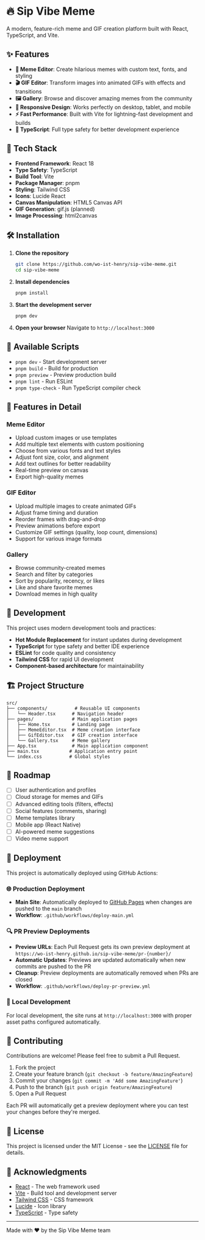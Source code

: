 # 🔥 Sip Vibe Meme

A modern, feature-rich meme and GIF creation platform built with React, TypeScript, and Vite.

## ✨ Features

- **🎨 Meme Editor**: Create hilarious memes with custom text, fonts, and styling
- **🎬 GIF Editor**: Transform images into animated GIFs with effects and transitions
- **🖼️ Gallery**: Browse and discover amazing memes from the community
- **📱 Responsive Design**: Works perfectly on desktop, tablet, and mobile
- **⚡ Fast Performance**: Built with Vite for lightning-fast development and builds
- **🎯 TypeScript**: Full type safety for better development experience

## 🚀 Tech Stack

- **Frontend Framework**: React 18
- **Type Safety**: TypeScript
- **Build Tool**: Vite
- **Package Manager**: pnpm
- **Styling**: Tailwind CSS
- **Icons**: Lucide React
- **Canvas Manipulation**: HTML5 Canvas API
- **GIF Generation**: gif.js (planned)
- **Image Processing**: html2canvas

## 🛠️ Installation

1. **Clone the repository**
   ```bash
   git clone https://github.com/wo-ist-henry/sip-vibe-meme.git
   cd sip-vibe-meme
   ```

2. **Install dependencies**
   ```bash
   pnpm install
   ```

3. **Start the development server**
   ```bash
   pnpm dev
   ```

4. **Open your browser**
   Navigate to `http://localhost:3000`

## 📝 Available Scripts

- `pnpm dev` - Start development server
- `pnpm build` - Build for production
- `pnpm preview` - Preview production build
- `pnpm lint` - Run ESLint
- `pnpm type-check` - Run TypeScript compiler check

## 🎨 Features in Detail

### Meme Editor
- Upload custom images or use templates
- Add multiple text elements with custom positioning
- Choose from various fonts and text styles
- Adjust font size, color, and alignment
- Add text outlines for better readability
- Real-time preview on canvas
- Export high-quality memes

### GIF Editor
- Upload multiple images to create animated GIFs
- Adjust frame timing and duration
- Reorder frames with drag-and-drop
- Preview animations before export
- Customize GIF settings (quality, loop count, dimensions)
- Support for various image formats

### Gallery
- Browse community-created memes
- Search and filter by categories
- Sort by popularity, recency, or likes
- Like and share favorite memes
- Download memes in high quality

## 🔧 Development

This project uses modern development tools and practices:

- **Hot Module Replacement** for instant updates during development
- **TypeScript** for type safety and better IDE experience
- **ESLint** for code quality and consistency
- **Tailwind CSS** for rapid UI development
- **Component-based architecture** for maintainability

## 🏗️ Project Structure

```
src/
├── components/          # Reusable UI components
│   └── Header.tsx      # Navigation header
├── pages/              # Main application pages
│   ├── Home.tsx        # Landing page
│   ├── MemeEditor.tsx  # Meme creation interface
│   ├── GifEditor.tsx   # GIF creation interface
│   └── Gallery.tsx     # Meme gallery
├── App.tsx             # Main application component
├── main.tsx           # Application entry point
└── index.css          # Global styles
```

## 🎯 Roadmap

- [ ] User authentication and profiles
- [ ] Cloud storage for memes and GIFs
- [ ] Advanced editing tools (filters, effects)
- [ ] Social features (comments, sharing)
- [ ] Meme templates library
- [ ] Mobile app (React Native)
- [ ] AI-powered meme suggestions
- [ ] Video meme support

## 🚀 Deployment

This project is automatically deployed using GitHub Actions:

### 🌐 Production Deployment
- **Main Site**: Automatically deployed to [GitHub Pages](https://wo-ist-henry.github.io/sip-vibe-meme/) when changes are pushed to the `main` branch
- **Workflow**: `.github/workflows/deploy-main.yml`

### 🔍 PR Preview Deployments
- **Preview URLs**: Each Pull Request gets its own preview deployment at `https://wo-ist-henry.github.io/sip-vibe-meme/pr-{number}/`
- **Automatic Updates**: Previews are updated automatically when new commits are pushed to the PR
- **Cleanup**: Preview deployments are automatically removed when PRs are closed
- **Workflow**: `.github/workflows/deploy-pr-preview.yml`

### 🔧 Local Development
For local development, the site runs at `http://localhost:3000` with proper asset paths configured automatically.

## 🤝 Contributing

Contributions are welcome! Please feel free to submit a Pull Request.

1. Fork the project
2. Create your feature branch (`git checkout -b feature/AmazingFeature`)
3. Commit your changes (`git commit -m 'Add some AmazingFeature'`)
4. Push to the branch (`git push origin feature/AmazingFeature`)
5. Open a Pull Request

Each PR will automatically get a preview deployment where you can test your changes before they're merged.

## 📄 License

This project is licensed under the MIT License - see the [LICENSE](LICENSE) file for details.

## 🙏 Acknowledgments

- [React](https://reactjs.org/) - The web framework used
- [Vite](https://vitejs.dev/) - Build tool and development server
- [Tailwind CSS](https://tailwindcss.com/) - CSS framework
- [Lucide](https://lucide.dev/) - Icon library
- [TypeScript](https://www.typescriptlang.org/) - Type safety

---

Made with ❤️ by the Sip Vibe Meme team